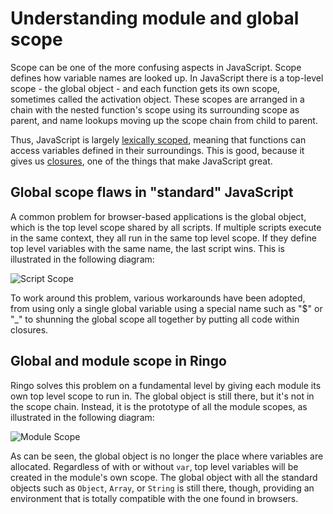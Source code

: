 # Understanding module and global scope

Scope can be one of the more confusing aspects in JavaScript. Scope defines how variable names are looked up.
In JavaScript there is a top-level scope - the global object - and each function gets its own scope,
sometimes called the activation object. These scopes are arranged in a chain with the nested function's scope
using its surrounding scope as parent, and name lookups moving up the scope chain from child to parent.

Thus, JavaScript is largely [lexically scoped][lexical scope], meaning that functions can access variables defined
in their surroundings. This is good, because it gives us [closures], one of the things that make JavaScript great.

## Global scope flaws in "standard" JavaScript

A common problem for browser-based applications is the global object, which is the top level scope shared by all
scripts. If multiple scripts execute in the same context, they all run in the same top level scope. If they define
top level variables with the same name, the last script wins. This is illustrated in the following diagram:

![Script Scope](../images/scriptscope.png)

To work around this problem, various workarounds have been adopted, from using only a single global variable using a
special name such as "$" or "_" to shunning the global scope all together by putting all code within closures.

## Global and module scope in Ringo

Ringo solves this problem on a fundamental level by giving each module its
own top level scope to run in. The global object is still there, but it's not
in the scope chain. Instead, it is the prototype of all the module scopes, as
illustrated in the following diagram:

![Module Scope](../images/modulescope.png)

As can be seen, the global object is no longer the place where variables are
allocated. Regardless of with or without `var`, top level variables will be
created in the module's own scope. The global object with all the standard
objects such as `Object`, `Array`, or `String` is still there, though, providing
an environment that is totally compatible with the one found in browsers.

[lexical scope]: http://en.wikipedia.org/wiki/Scope_(programming)#Lexical_versus_dynamic_scoping
[closures]: http://en.wikipedia.org/wiki/Closure_(computer_science)
